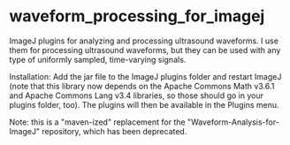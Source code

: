 # waveform_processing_for_imagej
ImageJ plugins for analyzing and processing ultrasound waveforms.  I use them for processing ultrasound waveforms, but they can be used with any type of uniformly sampled, time-varying signals.

Installation: Add the jar file to the ImageJ plugins folder and restart ImageJ (note that this library now depends on the Apache Commons Math v3.6.1 and Apache Commons Lang v3.4 libraries, so those should go in your plugins folder, too).  The plugins will then be available in the Plugins menu.

Note: this is a "maven-ized" replacement for the "Waveform-Analysis-for-ImageJ" repository, which has been deprecated.
